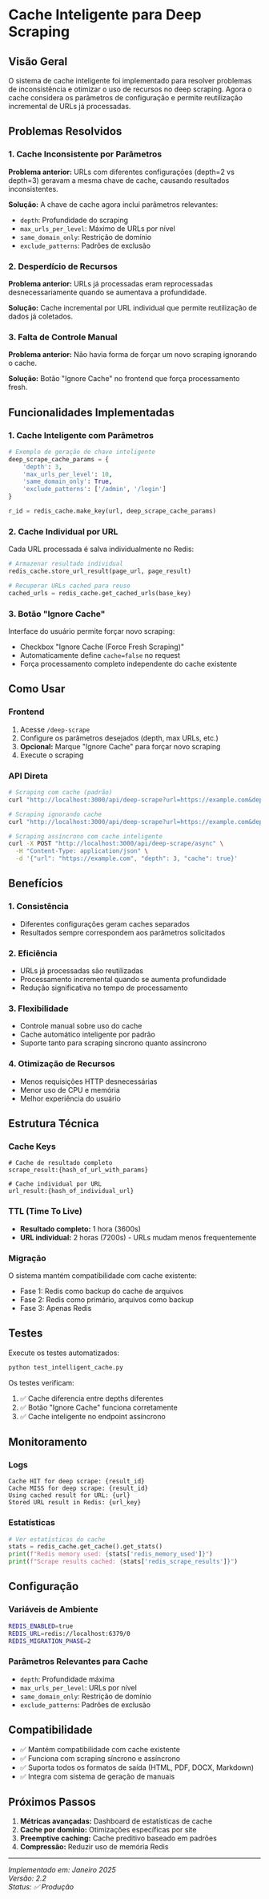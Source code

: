 # Cache Inteligente para Deep Scraping

## Visão Geral

O sistema de cache inteligente foi implementado para resolver problemas de inconsistência e otimizar o uso de recursos no deep scraping. Agora o cache considera os parâmetros de configuração e permite reutilização incremental de URLs já processadas.

## Problemas Resolvidos

### 1. Cache Inconsistente por Parâmetros
**Problema anterior:** URLs com diferentes configurações (depth=2 vs depth=3) geravam a mesma chave de cache, causando resultados inconsistentes.

**Solução:** A chave de cache agora inclui parâmetros relevantes:
- `depth`: Profundidade do scraping
- `max_urls_per_level`: Máximo de URLs por nível
- `same_domain_only`: Restrição de domínio
- `exclude_patterns`: Padrões de exclusão

### 2. Desperdício de Recursos
**Problema anterior:** URLs já processadas eram reprocessadas desnecessariamente quando se aumentava a profundidade.

**Solução:** Cache incremental por URL individual que permite reutilização de dados já coletados.

### 3. Falta de Controle Manual
**Problema anterior:** Não havia forma de forçar um novo scraping ignorando o cache.

**Solução:** Botão "Ignore Cache" no frontend que força processamento fresh.

## Funcionalidades Implementadas

### 1. Cache Inteligente com Parâmetros

```python
# Exemplo de geração de chave inteligente
deep_scrape_cache_params = {
    'depth': 3,
    'max_urls_per_level': 10,
    'same_domain_only': True,
    'exclude_patterns': ['/admin', '/login']
}

r_id = redis_cache.make_key(url, deep_scrape_cache_params)
```

### 2. Cache Individual por URL

Cada URL processada é salva individualmente no Redis:

```python
# Armazenar resultado individual
redis_cache.store_url_result(page_url, page_result)

# Recuperar URLs cached para reuso
cached_urls = redis_cache.get_cached_urls(base_key)
```

### 3. Botão "Ignore Cache"

Interface do usuário permite forçar novo scraping:
- Checkbox "Ignore Cache (Force Fresh Scraping)"
- Automaticamente define `cache=false` no request
- Força processamento completo independente do cache existente

## Como Usar

### Frontend

1. Acesse `/deep-scrape`
2. Configure os parâmetros desejados (depth, max URLs, etc.)
3. **Opcional:** Marque "Ignore Cache" para forçar novo scraping
4. Execute o scraping

### API Direta

```bash
# Scraping com cache (padrão)
curl "http://localhost:3000/api/deep-scrape?url=https://example.com&depth=3&cache=true"

# Scraping ignorando cache
curl "http://localhost:3000/api/deep-scrape?url=https://example.com&depth=3&cache=false"

# Scraping assíncrono com cache inteligente
curl -X POST "http://localhost:3000/api/deep-scrape/async" \
  -H "Content-Type: application/json" \
  -d '{"url": "https://example.com", "depth": 3, "cache": true}'
```

## Benefícios

### 1. Consistência
- Diferentes configurações geram caches separados
- Resultados sempre correspondem aos parâmetros solicitados

### 2. Eficiência
- URLs já processadas são reutilizadas
- Processamento incremental quando se aumenta profundidade
- Redução significativa no tempo de processamento

### 3. Flexibilidade
- Controle manual sobre uso do cache
- Cache automático inteligente por padrão
- Suporte tanto para scraping síncrono quanto assíncrono

### 4. Otimização de Recursos
- Menos requisições HTTP desnecessárias
- Menor uso de CPU e memória
- Melhor experiência do usuário

## Estrutura Técnica

### Cache Keys
```
# Cache de resultado completo
scrape_result:{hash_of_url_with_params}

# Cache individual por URL
url_result:{hash_of_individual_url}
```

### TTL (Time To Live)
- **Resultado completo:** 1 hora (3600s)
- **URL individual:** 2 horas (7200s) - URLs mudam menos frequentemente

### Migração
O sistema mantém compatibilidade com cache existente:
- Fase 1: Redis como backup do cache de arquivos
- Fase 2: Redis como primário, arquivos como backup
- Fase 3: Apenas Redis

## Testes

Execute os testes automatizados:

```bash
python test_intelligent_cache.py
```

Os testes verificam:
1. ✅ Cache diferencia entre depths diferentes
2. ✅ Botão "Ignore Cache" funciona corretamente
3. ✅ Cache inteligente no endpoint assíncrono

## Monitoramento

### Logs
```
Cache HIT for deep scrape: {result_id}
Cache MISS for deep scrape: {result_id}
Using cached result for URL: {url}
Stored URL result in Redis: {url_key}
```

### Estatísticas
```python
# Ver estatísticas do cache
stats = redis_cache.get_cache().get_stats()
print(f"Redis memory used: {stats['redis_memory_used']}")
print(f"Scrape results cached: {stats['redis_scrape_results']}")
```

## Configuração

### Variáveis de Ambiente
```bash
REDIS_ENABLED=true
REDIS_URL=redis://localhost:6379/0
REDIS_MIGRATION_PHASE=2
```

### Parâmetros Relevantes para Cache
- `depth`: Profundidade máxima
- `max_urls_per_level`: URLs por nível
- `same_domain_only`: Restrição de domínio
- `exclude_patterns`: Padrões de exclusão

## Compatibilidade

- ✅ Mantém compatibilidade com cache existente
- ✅ Funciona com scraping síncrono e assíncrono
- ✅ Suporta todos os formatos de saída (HTML, PDF, DOCX, Markdown)
- ✅ Integra com sistema de geração de manuais

## Próximos Passos

1. **Métricas avançadas:** Dashboard de estatísticas de cache
2. **Cache por domínio:** Otimizações específicas por site
3. **Preemptive caching:** Cache preditivo baseado em padrões
4. **Compressão:** Reduzir uso de memória Redis

---

*Implementado em: Janeiro 2025*  
*Versão: 2.2*  
*Status: ✅ Produção* 